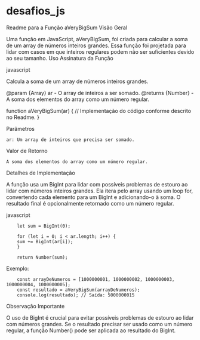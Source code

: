 # desafios_js

Readme para a Função aVeryBigSum
Visão Geral

Uma função em JavaScript, aVeryBigSum, foi criada para calcular a soma de um array de números inteiros grandes. Essa função foi projetada para lidar com casos em que inteiros regulares podem não ser suficientes devido ao seu tamanho.
Uso
Assinatura da Função

javascript


Calcula a soma de um array de números inteiros grandes.
 
@param {Array<Number>} ar - O array de inteiros a ser somado.
@returns {Number} - A soma dos elementos do array como um número regular.

function aVeryBigSum(ar) {
    // Implementação do código conforme descrito no Readme.
}

Parâmetros

    ar: Um array de inteiros que precisa ser somado.

Valor de Retorno

    A soma dos elementos do array como um número regular.

Detalhes de Implementação

A função usa um BigInt para lidar com possíveis problemas de estouro ao lidar com números inteiros grandes. Ela itera pelo array usando um loop for, convertendo cada elemento para um BigInt e adicionando-o à soma. O resultado final é opcionalmente retornado como um número regular.

javascript

```
    let sum = BigInt(0);

    for (let i = 0; i < ar.length; i++) {
    sum += BigInt(ar[i]);
    }

    return Number(sum);
```

Exemplo:


```
    const arrayDeNumeros = [1000000001, 1000000002, 1000000003, 1000000004, 1000000005];
    const resultado = aVeryBigSum(arrayDeNumeros);
    console.log(resultado); // Saída: 5000000015
```

Observação Importante

O uso de BigInt é crucial para evitar possíveis problemas de estouro ao lidar com números grandes. Se o resultado precisar ser usado como um número regular, a função Number() pode ser aplicada ao resultado do BigInt.

